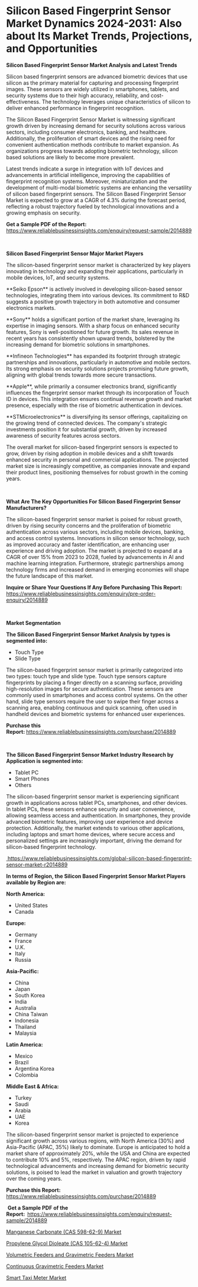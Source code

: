 <p><h1>Silicon Based Fingerprint Sensor Market Dynamics 2024-2031: Also about Its Market Trends, Projections, and Opportunities</h1></p><p><strong>Silicon Based Fingerprint Sensor Market Analysis and Latest Trends</strong></p>
<p><p>Silicon based fingerprint sensors are advanced biometric devices that use silicon as the primary material for capturing and processing fingerprint images. These sensors are widely utilized in smartphones, tablets, and security systems due to their high accuracy, reliability, and cost-effectiveness. The technology leverages unique characteristics of silicon to deliver enhanced performance in fingerprint recognition.</p><p>The Silicon Based Fingerprint Sensor Market is witnessing significant growth driven by increasing demand for security solutions across various sectors, including consumer electronics, banking, and healthcare. Additionally, the proliferation of smart devices and the rising need for convenient authentication methods contribute to market expansion. As organizations progress towards adopting biometric technology, silicon based solutions are likely to become more prevalent.</p><p>Latest trends indicate a surge in integration with IoT devices and advancements in artificial intelligence, improving the capabilities of fingerprint recognition systems. Moreover, miniaturization and the development of multi-modal biometric systems are enhancing the versatility of silicon based fingerprint sensors. The Silicon Based Fingerprint Sensor Market is expected to grow at a CAGR of 4.3% during the forecast period, reflecting a robust trajectory fueled by technological innovations and a growing emphasis on security.</p></p>
<p><strong>Get a Sample PDF of the Report:&nbsp;</strong> <a href="https://www.reliablebusinessinsights.com/enquiry/request-sample/2014889?utm_campaign=39&utm_medium=2&utm_source=Github&utm_content=ia&utm_term=27102024&utm_id=silicon-based-fingerprint-sensor">https://www.reliablebusinessinsights.com/enquiry/request-sample/2014889</a></p>
<p>&nbsp;</p>
<p><strong>Silicon Based Fingerprint Sensor Major Market Players</strong></p>
<p><p>The silicon-based fingerprint sensor market is characterized by key players innovating in technology and expanding their applications, particularly in mobile devices, IoT, and security systems. </p><p>**Seiko Epson** is actively involved in developing silicon-based sensor technologies, integrating them into various devices. Its commitment to R&D suggests a positive growth trajectory in both automotive and consumer electronics markets.</p><p>**Sony** holds a significant portion of the market share, leveraging its expertise in imaging sensors. With a sharp focus on enhanced security features, Sony is well-positioned for future growth. Its sales revenue in recent years has consistently shown upward trends, bolstered by the increasing demand for biometric solutions in smartphones.</p><p>**Infineon Technologies** has expanded its footprint through strategic partnerships and innovations, particularly in automotive and mobile sectors. Its strong emphasis on security solutions projects promising future growth, aligning with global trends towards more secure transactions.</p><p>**Apple**, while primarily a consumer electronics brand, significantly influences the fingerprint sensor market through its incorporation of Touch ID in devices. This integration ensures continual revenue growth and market presence, especially with the rise of biometric authentication in devices.</p><p>**STMicroelectronics** is diversifying its sensor offerings, capitalizing on the growing trend of connected devices. The company's strategic investments position it for substantial growth, driven by increased awareness of security features across sectors.</p><p>The overall market for silicon-based fingerprint sensors is expected to grow, driven by rising adoption in mobile devices and a shift towards enhanced security in personal and commercial applications. The projected market size is increasingly competitive, as companies innovate and expand their product lines, positioning themselves for robust growth in the coming years.</p></p>
<p>&nbsp;</p>
<p><strong>What Are The Key Opportunities For Silicon Based Fingerprint Sensor Manufacturers?</strong></p>
<p><p>The silicon-based fingerprint sensor market is poised for robust growth, driven by rising security concerns and the proliferation of biometric authentication across various sectors, including mobile devices, banking, and access control systems. Innovations in silicon sensor technology, such as improved accuracy and faster identification, are enhancing user experience and driving adoption. The market is projected to expand at a CAGR of over 15% from 2023 to 2028, fueled by advancements in AI and machine learning integration. Furthermore, strategic partnerships among technology firms and increased demand in emerging economies will shape the future landscape of this market.</p></p>
<p><strong>Inquire or Share Your Questions If Any Before Purchasing This Report:</strong> <a href="https://www.reliablebusinessinsights.com/enquiry/pre-order-enquiry/2014889?utm_campaign=39&utm_medium=2&utm_source=Github&utm_content=ia&utm_term=27102024&utm_id=silicon-based-fingerprint-sensor">https://www.reliablebusinessinsights.com/enquiry/pre-order-enquiry/2014889</a></p>
<p>&nbsp;</p>
<p><strong>Market Segmentation</strong></p>
<p><strong>The Silicon Based Fingerprint Sensor Market Analysis by types is segmented into:</strong></p>
<p><ul><li>Touch Type</li><li>Slide Type</li></ul></p>
<p><p>The silicon-based fingerprint sensor market is primarily categorized into two types: touch type and slide type. Touch type sensors capture fingerprints by placing a finger directly on a scanning surface, providing high-resolution images for secure authentication. These sensors are commonly used in smartphones and access control systems. On the other hand, slide type sensors require the user to swipe their finger across a scanning area, enabling continuous and quick scanning, often used in handheld devices and biometric systems for enhanced user experiences.</p></p>
<p><strong>Purchase this Report:&nbsp;</strong><a href="https://www.reliablebusinessinsights.com/purchase/2014889?utm_campaign=39&utm_medium=2&utm_source=Github&utm_content=ia&utm_term=27102024&utm_id=silicon-based-fingerprint-sensor">https://www.reliablebusinessinsights.com/purchase/2014889</a></p>
<p>&nbsp;</p>
<p><strong>The Silicon Based Fingerprint Sensor Market Industry Research by Application is segmented into:</strong></p>
<p><ul><li>Tablet PC</li><li>Smart Phones</li><li>Others</li></ul></p>
<p><p>The silicon-based fingerprint sensor market is experiencing significant growth in applications across tablet PCs, smartphones, and other devices. In tablet PCs, these sensors enhance security and user convenience, allowing seamless access and authentication. In smartphones, they provide advanced biometric features, improving user experience and device protection. Additionally, the market extends to various other applications, including laptops and smart home devices, where secure access and personalized settings are increasingly important, driving the demand for silicon-based fingerprint technology.</p></p>
<p><a href="https://www.reliablebusinessinsights.com/global-silicon-based-fingerprint-sensor-market-r2014889?utm_campaign=39&utm_medium=2&utm_source=Github&utm_content=ia&utm_term=27102024&utm_id=silicon-based-fingerprint-sensor">&nbsp;https://www.reliablebusinessinsights.com/global-silicon-based-fingerprint-sensor-market-r2014889</a></p>
<p><strong>In terms of Region, the Silicon Based Fingerprint Sensor Market Players available by Region are:</strong></p>
<p>
    <p> <strong> North America: </strong>
        <ul>
            <li>United States</li>
            <li>Canada</li>
        </ul>
        </p> 
    <p> <strong> Europe: </strong>
        <ul>
            <li>Germany</li>
            <li>France</li>
            <li>U.K.</li>
            <li>Italy</li>
            <li>Russia</li>
        </ul>
        </p> 
    <p> <strong> Asia-Pacific: </strong>
        <ul>
            <li>China</li>
            <li>Japan</li>
            <li>South Korea</li>
            <li>India</li>
            <li>Australia</li>
            <li>China Taiwan</li>
            <li>Indonesia</li>
            <li>Thailand</li>
            <li>Malaysia</li>
        </ul>
        </p> 
    <p> <strong> Latin America: </strong>
        <ul>
            <li>Mexico</li>
            <li>Brazil</li>
            <li>Argentina Korea</li>
            <li>Colombia</li>
        </ul>
        </p> 
    <p> <strong> Middle East & Africa: </strong>
        <ul>
            <li>Turkey</li>
            <li>Saudi</li>
            <li>Arabia</li>
            <li>UAE</li>
            <li>Korea</li>
        </ul>
    </p>
    </p>
<p><p>The silicon-based fingerprint sensor market is projected to experience significant growth across various regions, with North America (30%) and Asia-Pacific (APAC, 35%) likely to dominate. Europe is anticipated to hold a market share of approximately 20%, while the USA and China are expected to contribute 10% and 5%, respectively. The APAC region, driven by rapid technological advancements and increasing demand for biometric security solutions, is poised to lead the market in valuation and growth trajectory over the coming years.</p></p>
<p><strong>Purchase this Report: </strong><a href="https://www.reliablebusinessinsights.com/purchase/2014889?utm_campaign=39&utm_medium=2&utm_source=Github&utm_content=ia&utm_term=27102024&utm_id=silicon-based-fingerprint-sensor">https://www.reliablebusinessinsights.com/purchase/2014889</a></p>
<p>&nbsp;<strong>Get a Sample PDF of the Report:&nbsp;&nbsp;</strong><a href="https://www.reliablebusinessinsights.com/enquiry/request-sample/2014889?utm_campaign=39&utm_medium=2&utm_source=Github&utm_content=ia&utm_term=27102024&utm_id=silicon-based-fingerprint-sensor">https://www.reliablebusinessinsights.com/enquiry/request-sample/2014889</a></p>
<p><strong></strong></p>
<p><p><a href="https://www.linkedin.com/pulse/strategic-roadmap-success-global-manganese-carbonate-cas-598-62-9-nqhpf?utm_campaign=39&utm_medium=2&utm_source=Github&utm_content=ia&utm_term=27102024&utm_id=silicon-based-fingerprint-sensor">Manganese Carbonate (CAS 598-62-9) Market</a></p><p><a href="https://www.linkedin.com/pulse/deep-dive-propylene-glycol-dioleate-cas-105-62-4-market-itstrends-wwkwf?utm_campaign=39&utm_medium=2&utm_source=Github&utm_content=ia&utm_term=27102024&utm_id=silicon-based-fingerprint-sensor">Propylene Glycol Dioleate (CAS 105-62-4) Market</a></p><p><a href="https://issuu.com/reportprime-2/docs/volumetric-feeders-and-gravimetric-_d1ce6a6ab7a6f0?utm_campaign=39&utm_medium=2&utm_source=Github&utm_content=ia&utm_term=27102024&utm_id=silicon-based-fingerprint-sensor">Volumetric Feeders and Gravimetric Feeders Market</a></p><p><a href="https://issuu.com/reportprime-2/docs/continuous-gravimetric-feeders-mark_e08c4f595b3bb9?utm_campaign=39&utm_medium=2&utm_source=Github&utm_content=ia&utm_term=27102024&utm_id=silicon-based-fingerprint-sensor">Continuous Gravimetric Feeders Market</a></p><p><a href="https://github.com/ibbiechinotit/Market-Research-Report-List-1/blob/main/smart-taxi-meter-market.md?utm_campaign=39&utm_medium=2&utm_source=Github&utm_content=ia&utm_term=27102024&utm_id=silicon-based-fingerprint-sensor">Smart Taxi Meter Market</a></p></p>